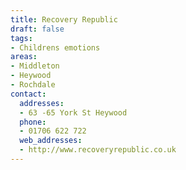 ```yaml
---
title: Recovery Republic
draft: false
tags:
- Childrens emotions
areas:
- Middleton
- Heywood
- Rochdale
contact:
  addresses:
  - 63 -65 York St Heywood
  phone:
  - 01706 622 722
  web_addresses:
  - http://www.recoveryrepublic.co.uk
---
```


